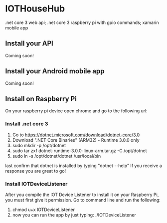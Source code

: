 # IOTHouseHub
.net core 3 web api; .net core 3 raspberry pi with gpio commands; xamarin mobile app



## Install your API
Coming soon!


## Install your Android mobile app
Coming soon!


## Install on Raspberry Pi
On your raspberry pi device open chrome and go to the following url:

### Install .net core 3

1. Go to https://dotnet.microsoft.com/download/dotnet-core/3.0
2. Download ".NET Core Binaries" (ARM32) - Runtime 3.0.0 only
3. sudo mkdir -p /opt/dotnet
4. sudo tar zxf dotnet-runtime-3.0.0-linux-arm.tar.gz -C /opt/dotnet
5. sudo ln -s /opt/dotnet/dotnet /usr/local/bin

last confirm that dotnet is installed by typing "dotnet --help" If you receive a response you are great to go!

### Install IOTDeviceListener

After you compile the IOT Device Listener to install it on your Raspberry Pi, you must first give it permission.
Go to command line and run the following:

1. chmod u+x IOTDeviceListener
2. now you can run the app by just typing: ./IOTDeviceListener
